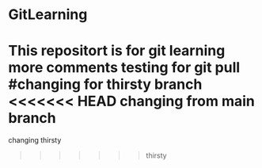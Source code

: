 # GitLearning
This repositort is for git learning
more comments
testing for git pull
#changing for thirsty branch
<<<<<<< HEAD
changing from main branch
=======
changing thirsty

>>>>>>> thirsty
